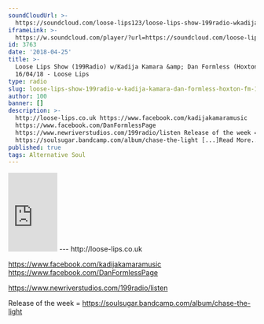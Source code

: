 ```yaml
---
soundCloudUrl: >-
  https://soundcloud.com/loose-lips123/loose-lips-show-199radio-wkadija-kamara-dan-formless-hoxton-fm-160418
iframeLink: >-
  https://w.soundcloud.com/player/?url=https://soundcloud.com/loose-lips123/loose-lips-show-199radio-wkadija-kamara-dan-formless-hoxton-fm-160418?in=loose-lips123/sets/radioshows&color=00aabb&auto_play=false&hide_related=false&show_comments=true&show_user=true&show_reposts=false
id: 3763
date: '2018-04-25'
title: >-
  Loose Lips Show (199Radio) w/Kadija Kamara &amp; Dan Formless (Hoxton FM) -
  16/04/18 - Loose Lips
type: radio
slug: loose-lips-show-199radio-w-kadija-kamara-dan-formless-hoxton-fm-16-04-18
author: 100
banner: []
description: >-
  http://loose-lips.co.uk https://www.facebook.com/kadijakamaramusic
  https://www.facebook.com/DanFormlessPage
  https://www.newriverstudios.com/199radio/listen Release of the week =
  https://soulsugar.bandcamp.com/album/chase-the-light [...]Read More...
published: true
tags: Alternative Soul
---
```

<iframe id="sc-widget" title="title" width="100" height="160" scrolling="no" frameborder="yes" allow="autoplay" src="https://w.soundcloud.com/player/?url=https://soundcloud.com/loose-lips123/loose-lips-show-199radio-wkadija-kamara-dan-formless-hoxton-fm-160418?in=loose-lips123/sets/radioshows&amp;color=00aabb&amp;auto_play=false&amp;hide_related=false&amp;show_comments=true&amp;show_user=true&amp;show_reposts=false"></iframe>
---
http://loose-lips.co.uk

https://www.facebook.com/kadijakamaramusic  
https://www.facebook.com/DanFormlessPage

https://www.newriverstudios.com/199radio/listen

Release of the week = https://soulsugar.bandcamp.com/album/chase-the-light